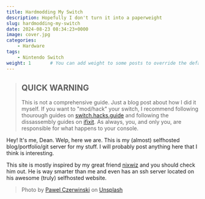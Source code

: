 ```yaml
---
title: Hardmodding My Switch
description: Hopefully I don't turn it into a paperweight
slug: hardmodding-my-switch
date: 2024-08-23 08:34:23+0000
image: cover.jpg
categories:
    - Hardware
tags:
    - Nintendo Switch
weight: 1       # You can add weight to some posts to override the default sorting (date descending)
---
```


> ## QUICK WARNING
>
> This is not a comprehensive guide. Just a blog post about how I did it myself. If you want to "mod/hack" your switch, I recommend following thourough guides on [switch.hacks.guide](https://switch.hacks.guide) and following the dissassembly guides on [ifixit](https://www.ifixit.com/Teardown/Nintendo+Switch+Teardown/78263?srsltid=AfmBOopafqIlha4w_7wViLBNHRTsR9xevz8mXbvGGDWJCnt6BXANPRET). As always, you, and only you, are responsible for what happens to your console.

Hey! It's me, Dean. Welp, here we are. This is my (almost) selfhosted blog/portfolio/git server for my stuff. I will probably post anything here that I think is interesting.

This site is mostly inspired by my great friend [nixwiz](https://clucknugget.net) and you should check him out. He is way smarter than me and even has an ssh server located on his awesome (truly) selfhosted website.

> Photo by [Pawel Czerwinski](https://unsplash.com/@pawel_czerwinski) on [Unsplash](https://unsplash.com/)
